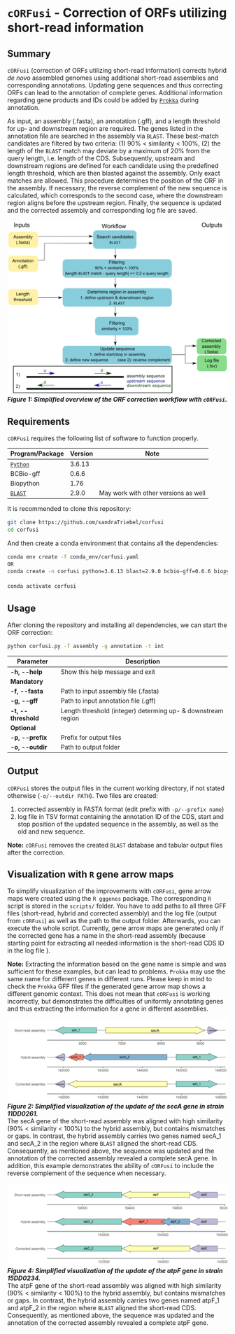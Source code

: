 # ``cORFusi`` - Correction of ORFs utilizing short-read information

## Summary
``cORFusi`` (correction of ORFs utilizing short-read information) corrects hybrid *de novo* assembled genomes using additional short-read assemblies and corresponding annotations.
Updating gene sequences and thus correcting ORFs can lead to the annotation of complete genes.
Additional information regarding gene products and IDs could be added by [``Prokka``](https://github.com/tseemann/prokka) during annotation.

As input, an assembly (.fasta), an annotation (.gff), and a length threshold for up- and downstream region are required.
The genes listed in the annotation file are searched in the assembly via ``BLAST``.
These best-match candidates are filtered by two criteria: (1) 90% < similarity < 100%, (2) the length of the ``BLAST`` match may deviate by a maximum of 20% from the query length, i.e. length of the CDS.
Subsequently, upstream and downstream regions are defined for each candidate using the predefined length threshold, which are then blasted against the assembly.
Only exact matches are allowed.
This procedure determines the position of the ORF in the assembly.
If necessary, the reverse complement of the new sequence is calculated, which corresponds to the second case, where the downstream region aligns before the upstream region.
Finally, the sequence is updated and the corrected assembly and corresponding log file are saved.

![Simplified overview of the ORF correction workflow with cORFusi.](pics/workflow.png)
***Figure 1: Simplified overview of the ORF correction workflow with ``cORFusi``.***

## Requirements
``cORFusi`` requires the following list of software to function properly. <br>

|Program/Package|Version|Note|
|---------------|-------|------|
|[``Python``](https://www.python.org/)|3.6.13||
|BCBio-gff|0.6.6||
|Biopython|1.76||
|[``BLAST``](https://blast.ncbi.nlm.nih.gov/Blast.cgi)|2.9.0|May work with other versions as well|

It is recommended to clone this repository:
```bash
git clone https://github.com/sandraTriebel/corfusi
cd corfusi
```

And then create a conda environment that contains all the dependencies:
```bash
conda env create -f conda_env/corfusi.yaml
OR
conda create -n corfusi python=3.6.13 blast=2.9.0 bcbio-gff=0.6.6 biopython=1.76

conda activate corfusi
```

## Usage
After cloning the repository and installing all dependencies, we can start the ORF correction:
```bash
python corfusi.py -f assembly -g annotation -t int
```

|Parameter|Description|
|---------|-----------|
|**-h, --help** |Show this help message and exit|
|**Mandatory**|
|**-f, --fasta**|Path to input assembly file (.fasta)|   
|**-g, --gff**|Path to input annotation file (.gff)|
|**-t, --threshold**|Length threshold (integer) determing up- & downstream region|
|**Optional**|
|**-p, --prefix**|Prefix for output files|
|**-o, --outdir**|Path to output folder|

## Output
``cORFusi`` stores the output files in the current working directory, if not stated otherwise (``-o/--outdir PATH``).
Two files are created:
1. corrected assembly in FASTA format (edit prefix with ``-p/--prefix name``)
2. log file in TSV format containing the annotation ID of the CDS, start and stop position of the updated sequence in the assembly, as well as the old and new sequence.

**Note:** ``cORFusi`` removes the created ``BLAST`` database and tabular output files after the correction.

## Visualization with ``R`` gene arrow maps
To simplify visualization of the improvements with ``cORFusi``, gene arrow maps were created using the ``R gggenes`` package.
The corresponding ``R`` script is stored in the ``scripts/`` folder.
You have to add paths to all three GFF files (short-read, hybrid and corrected assembly) and the log file (output from ``cORFusi``) as well as the path to the output folder.
Afterwards, you can execute the whole script.
Currently, gene arrow maps are generated only if the corrected gene has a name in the short-read assembly (because starting point for extracting all needed information is the short-read CDS ID in the log file ).

**Note:** Extracting the information based on the gene name is simple and was sufficient for these examples, but can lead to problems.
``Prokka`` may use the same name for different genes in different runs.
Please keep in mind to check the ``Prokka`` GFF files if the generated gene arrow map shows a different genomic context.
This does not mean that ``cORFusi`` is working incorrectly, but demonstrates the difficulties of uniformly annotating genes and thus extracting the information for a gene in different assemblies.

![Simplified visualization of the update of the secA gene in strain 11DD0261.](pics/secA.png)
***Figure 2: Simplified visualization of the update of the secA gene in strain 11DD0261.*** <br>
The secA gene of the short-read assembly was aligned with high similarity (90% < similarity < 100%)
to the hybrid assembly, but contains mismatches or gaps. In contrast, the hybrid assembly carries two
genes named secA_1 and secA_2 in the region where ``BLAST`` aligned the short-read CDS. Consequently,
as mentioned above, the sequence was updated and the annotation of the corrected assembly revealed
a complete secA gene. In addition, this example demonstrates the ability of ``cORFusi``
to include the reverse complement of the sequence when necessary.

![Simplified visualization of the update of the atpF gene in strain 15DD0234.](pics/atpF.png)
***Figure 4: Simplified visualization of the update of the atpF gene in strain 15DD0234.*** <br>
The atpF gene of the short-read assembly was aligned with high similarity (90% < similarity < 100%)
to the hybrid assembly, but contains mismatches or gaps. In contrast, the hybrid assembly carries two
genes named atpF_1 and atpF_2 in the region where ``BLAST`` aligned the short-read CDS. Consequently,
as mentioned above, the sequence was updated and the annotation of the corrected assembly revealed
a complete atpF gene.